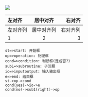 <img src="https://v1.jinrishici.com/all.svg" style="max-width:100%;">


|左对齐|居中对齐|右对齐|
|:-    |:------:|-:|
|左对齐列|居中对齐列|右对齐列|
|1|2|3|


```flow
st=>start: 开始框
op=>operation: 处理框
cond=>condition: 判断框(是或否?)
sub1=>subroutine: 子流程
io=>inputoutput: 输入输出框
e=>end: 结束框
st->op->cond
cond(yes)->io->e
cond(no)->sub1(right)->op
```
